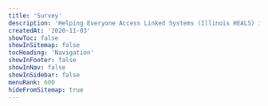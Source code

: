 ```yaml
---
title: 'Survey'
description: 'Helping Everyone Access Linked Systems (Illinois HEALS) is multi-year initiative to address child and youth victimization.'
createdAt: '2020-11-03'
showToc: false
showInSitemap: false
tocHeading: 'Navigation'
showInFooter: false
showInNav: false
showInSidebar: false
menuRank: 600
hideFromSitemap: true
---
```


<graphic img-file="img/survey-comp-02.png" img-alt="Survey image" img-quality="60" img-href="https://icjia.az1.qualtrics.com/jfe/form/SV_bQwZZJapMXIjbOl" img-caption="Click image to <a href='https://icjia.az1.qualtrics.com/jfe/form/SV_bQwZZJapMXIjbOl' target='_blank' rel='noopener'>take the survey</a>."></graphic>
